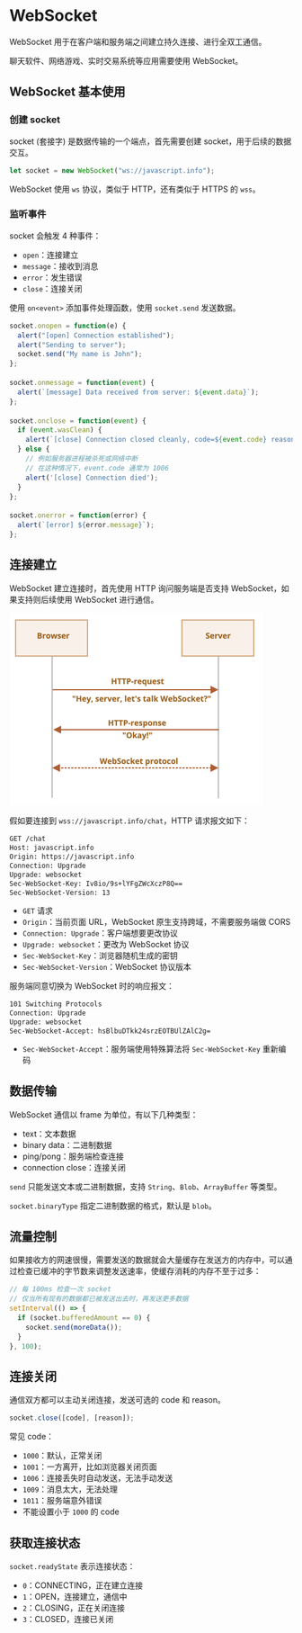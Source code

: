 # WebSocket

WebSocket 用于在客户端和服务端之间建立持久连接、进行全双工通信。

聊天软件、网络游戏、实时交易系统等应用需要使用 WebSocket。

## WebSocket 基本使用

### 创建 socket

socket (套接字) 是数据传输的一个端点，首先需要创建 socket，用于后续的数据交互。

```js
let socket = new WebSocket("ws://javascript.info");
```

WebSocket 使用 `ws` 协议，类似于 HTTP，还有类似于 HTTPS 的 `wss`。

### 监听事件

socket 会触发 4 种事件：
- `open`：连接建立
- `message`：接收到消息
- `error`：发生错误
- `close`：连接关闭

使用 `on<event>` 添加事件处理函数，使用 `socket.send` 发送数据。

```js
socket.onopen = function(e) {
  alert("[open] Connection established");
  alert("Sending to server");
  socket.send("My name is John");
};

socket.onmessage = function(event) {
  alert(`[message] Data received from server: ${event.data}`);
};

socket.onclose = function(event) {
  if (event.wasClean) {
    alert(`[close] Connection closed cleanly, code=${event.code} reason=${event.reason}`);
  } else {
    // 例如服务器进程被杀死或网络中断
    // 在这种情况下，event.code 通常为 1006
    alert('[close] Connection died');
  }
};

socket.onerror = function(error) {
  alert(`[error] ${error.message}`);
};
```

## 连接建立

WebSocket 建立连接时，首先使用 HTTP 询问服务端是否支持 WebSocket，如果支持则后续使用 WebSocket 进行通信。

<img src="./assets/websocket.png" style="zoom: 50%" />

假如要连接到 `wss://javascript.info/chat`，HTTP 请求报文如下：
```
GET /chat
Host: javascript.info
Origin: https://javascript.info
Connection: Upgrade
Upgrade: websocket
Sec-WebSocket-Key: Iv8io/9s+lYFgZWcXczP8Q==
Sec-WebSocket-Version: 13
```

- `GET` 请求
- `Origin`：当前页面 URL，WebSocket 原生支持跨域，不需要服务端做 CORS
- `Connection: Upgrade`：客户端想要更改协议
- `Upgrade: websocket`：更改为 WebSocket 协议
- `Sec-WebSocket-Key`：浏览器随机生成的密钥
- `Sec-WebSocket-Version`：WebSocket 协议版本

服务端同意切换为 WebSocket 时的响应报文：
```
101 Switching Protocols
Connection: Upgrade
Upgrade: websocket
Sec-WebSocket-Accept: hsBlbuDTkk24srzEOTBUlZAlC2g=
```

- `Sec-WebSocket-Accept`：服务端使用特殊算法将 `Sec-WebSocket-Key` 重新编码

## 数据传输

WebSocket 通信以 frame 为单位，有以下几种类型：
- text：文本数据
- binary data：二进制数据
- ping/pong：服务端检查连接
- connection close：连接关闭

`send` 只能发送文本或二进制数据，支持 `String`、`Blob`、`ArrayBuffer` 等类型。

`socket.binaryType` 指定二进制数据的格式，默认是 `blob`。

## 流量控制

如果接收方的网速很慢，需要发送的数据就会大量缓存在发送方的内存中，可以通过检查已缓冲的字节数来调整发送速率，使缓存消耗的内存不至于过多：
```js
// 每 100ms 检查一次 socket
// 仅当所有现有的数据都已被发送出去时，再发送更多数据
setInterval(() => {
  if (socket.bufferedAmount == 0) {
    socket.send(moreData());
  }
}, 100);
```

## 连接关闭

通信双方都可以主动关闭连接，发送可选的 code 和 reason。

```js
socket.close([code], [reason]);
```

常见 code：
- `1000`：默认，正常关闭
- `1001`：一方离开，比如浏览器关闭页面
- `1006`：连接丢失时自动发送，无法手动发送
- `1009`：消息太大，无法处理
- `1011`：服务端意外错误
- 不能设置小于 `1000` 的 code

## 获取连接状态

`socket.readyState` 表示连接状态：
- `0`：CONNECTING，正在建立连接
- `1`：OPEN，连接建立，通信中
- `2`：CLOSING，正在关闭连接
- `3`：CLOSED，连接已关闭
